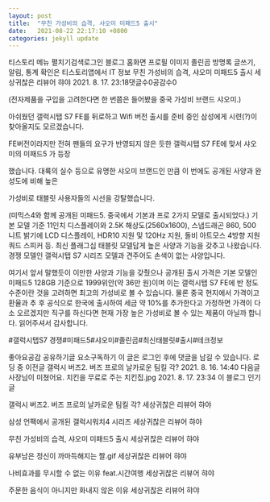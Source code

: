 ```yaml
---
layout: post
title:  "무친 가성비의 습격, 샤오미 미패드5 출시"
date:   2021-08-22 22:17:10 +0800
categories: jekyll update
---
```

티스토리 메뉴 펼치기검색로그인
블로그 홈화면
프로필 이미지
졸린곰
방명록
글쓰기, 알림, 통계 확인은 티스토리앱에서
IT 정보
무친 가성비의 습격, 샤오미 미패드5 출시
세상귀찮은 리뷰어 햐야
2021. 8. 17. 23:18댓글수0공감수0

(전자제품을 구입을 고려한다면 한 번쯤은 들어봤을 중국 가성비 브랜드 샤오미.)
 

아쉬웠던 갤럭시탭 S7 FE를 뒤로하고 Wifi 버전 출시를 준비 중인 삼성에게 시련(?)이 찾아올지도 모르겠습니다.

FE버전이라지만 전혀 팬들의 요구가 반영되지 않은 듯한 갤럭시탭 S7 FE에 맞서 샤오미의 미패드5 가 등장

했습니다. 대륙의 실수 등으로 유명한 샤오미 브랜드인 만큼 이 번에도 공개된 사양과 완성도에 비해 높은

가성비로 태블릿 사용자들의 시선을 강탈했습니다.

 


(미믹스4와 함께 공개된 미패드5. 중국에서 기본과 프로 2가지 모델로 출시되었다.)
기본 모델 기준 11인치 디스플레이와 2.5K 해상도(2560x1600), 스냅드래곤 860, 500 니트 밝기에 LCD 디스플레이, HDR10 지원 및 120Hz 지원, 돌비 아트모스 4방향 지원 쿼드 스피커 등. 최신 플래그십 태블릿 모델답게 높은 사양과 기능을 갖추고 나왔습니다. 경쟁 모델인 갤럭시탭 S7 시리즈 모델과 견주어도 손색이 없는 사양입니다.

 

여기서 앞서 말했듯이 이만한 사양과 기능을 갖췄으나 공개된 출시 가격은 기본 모델인 미패드5 128GB 기준으로 1999위안(약 36만 원)이며 이는 갤럭시탭 S7 FE에 반 정도 수준이란 것을 고려하면 최고의 가성비로 볼 수 있습니다. 물론 중국 현지에서 가격이고 환율과 추 후 공식으로 한국에 출시하여 세금 약 10%를 추가한다고 가정하면 가격이 다소 오르겠지만 직구를 하신다면 현재 가장 높은 가성비로 볼 수 있는 제품이 아닐까 합니다. 읽어주셔서 감사합니다.

 

#갤럭시탭S7 경쟁#미패드5#샤오미#졸린곰#최신태블릿#출시#테크정보

좋아요공감
공유하기글 요소구독하기
이 글은 로그인 후에 댓글을 남길 수 있습니다.
로딩 중
이전글
갤럭시 버즈2. 버즈 프로의 날카로운 팀킬 각?
2021. 8. 16. 14:40
다음글
사장님이 미쳤어요. 치킨을 무료로 주는 치킨집.jpg
2021. 8. 17. 23:34
이 블로그 인기 글

갤럭시 버즈2. 버즈 프로의 날카로운 팀킬 각?
세상귀찮은 리뷰어 햐야

삼성 언팩에서 공개된 갤럭시워치4 시리즈
세상귀찮은 리뷰어 햐야

무친 가성비의 습격, 샤오미 미패드5 출시
세상귀찮은 리뷰어 햐야

유부남은 정신이 까마득해지는 짤.gif
세상귀찮은 리뷰어 햐야

나비효과를 무시할 수 없는 이유 feat.시간여행
세상귀찮은 리뷰어 햐야

주문한 음식이 아니지만 화내지 않은 이유
세상귀찮은 리뷰어 햐야